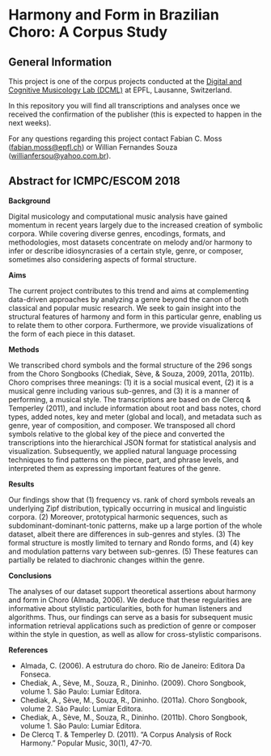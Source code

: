 # Harmony and Form in Brazilian Choro: A Corpus Study

## General Information

This project is one of the corpus projects conducted at the [Digital and Cognitive Musicology Lab (DCML)](http://dcml.epfl.ch/) at EPFL, Lausanne, Switzerland.

In this repository you will find all transcriptions and analyses once we received the confirmation of the publisher (this is expected to happen in the next weeks).

For any questions regarding this project contact Fabian C. Moss (fabian.moss@epfl.ch) or Willian Fernandes Souza (willianfersou@yahoo.com.br).

## Abstract for ICMPC/ESCOM 2018

**Background**

Digital musicology and computational music analysis have gained momentum in recent years largely due to the increased creation of symbolic corpora. While covering diverse genres, encodings, formats, and methodologies, most datasets concentrate on melody and/or harmony to infer or describe idiosyncrasies of a certain style, genre, or composer, sometimes also considering aspects of formal structure.

**Aims**

The current project contributes to this trend and aims at complementing data-driven approaches by analyzing a genre beyond the canon of both classical and popular music research. We seek to gain insight into the structural features of harmony and form in this particular genre, enabling us to relate them to other corpora. Furthermore, we provide visualizations of the form of each piece in this dataset.

**Methods**

We transcribed chord symbols and the formal structure of the 296 songs from the Choro Songbooks (Chediak, Sève, & Souza, 2009, 2011a, 2011b). Choro comprises three meanings: (1) it is a social musical event, (2) it is a musical genre including various sub-genres, and (3) it is a manner of performing, a musical style. The transcriptions are based on de Clercq & Temperley (2011), and include information about root and bass notes, chord types, added notes, key and meter (global and local), and metadata such as genre, year of composition, and composer. We transposed all chord symbols relative to the global key of the piece and converted the transcriptions into the hierarchical JSON format for statistical analysis and visualization. Subsequently, we applied natural language processing techniques to find patterns on the piece, part, and phrase levels, and interpreted them as expressing important features of the genre.

**Results**

Our findings show that (1) frequency vs. rank of chord symbols reveals an underlying Zipf distribution, typically occurring in musical and linguistic corpora. (2) Moreover, prototypical harmonic sequences, such as subdominant-dominant-tonic patterns, make up a large portion of the whole dataset, albeit there are differences in sub-genres and styles. (3) The formal structure is mostly limited to ternary and Rondo forms, and (4) key and modulation patterns vary between sub-genres. (5) These features can partially be related to diachronic changes within the genre.

**Conclusions**

The analyses of our dataset support theoretical assertions about harmony and form in Choro (Almada, 2006). We deduce that these regularities are informative about stylistic particularities, both for human listeners and algorithms. Thus, our findings can serve as a basis for subsequent music information retrieval applications such as prediction of genre or composer within the style in question, as well as allow for cross-stylistic comparisons.

**References**

* Almada, C. (2006). A estrutura do choro. Rio de Janeiro: Editora Da Fonseca.
* Chediak, A., Sève, M., Souza, R., Dininho. (2009). Choro Songbook, volume 1. São Paulo: Lumiar Editora.
* Chediak, A., Sève, M., Souza, R., Dininho. (2011a). Choro Songbook, volume 2. São Paulo: Lumiar Editora.
* Chediak, A., Sève, M., Souza, R., Dininho. (2011b). Choro Songbook, volume 1. São Paulo: Lumiar Editora.
* De Clercq T. & Temperley D. (2011). “A Corpus Analysis of Rock Harmony.” Popular Music, 30(1), 47-70.

